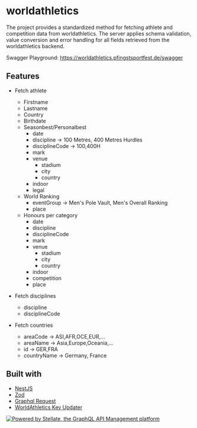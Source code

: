 # worldathletics

The project provides a standardized method for fetching athlete and competition data from worldathletics. The server applies schema validation, value conversion and error handling for all fields retrieved from the worldathletics backend.

Swagger Playground: https://worldathletics.pfingstsportfest.de/swagger

## Features

- Fetch athlete
  - Firstname
  - Lastname
  - Country
  - Birthdate
  - Seasonbest/Personalbest
    - date
    - discipline -> 100 Metres, 400 Metres Hurdles
    - disciplineCode -> 100,400H
    - mark
    - venue
      - stadium
      - city
      - country
    - indoor
    - legal
  - World Ranking
    - eventGroup -> Men's Pole Vault, Men's Overall Ranking
    - place
  - Honours per category
    - date
    - discipline
    - disciplineCode
    - mark
    - venue
      - stadium
      - city
      - country
    - indoor
    - competition
    - place

- Fetch disciplines
  - discipline
  - disciplineCode

- Fetch countries
  - areaCode -> ASI,AFR,OCE,EUR,...
  - areaName -> Asia,Europe,Oceania,...
  - id       -> GER,FRA
  - countryName -> Germany, France


## Built with 

- [NestJS](https://nestjs.com/)
- [Zod](https://zod.dev/)
- [Graphql Request](https://github.com/jasonkuhrt/graphql-request)
- [WorldAthletics Key Updater](https://github.com/nimarion/worldathletics_key_updater)


<a href="https://stellate.co/?ref=powered-by">
  <img
    src="https://stellate.co/badge.svg"
    alt="Powered by Stellate, the GraphQL API Management platform"
  />
</a>

